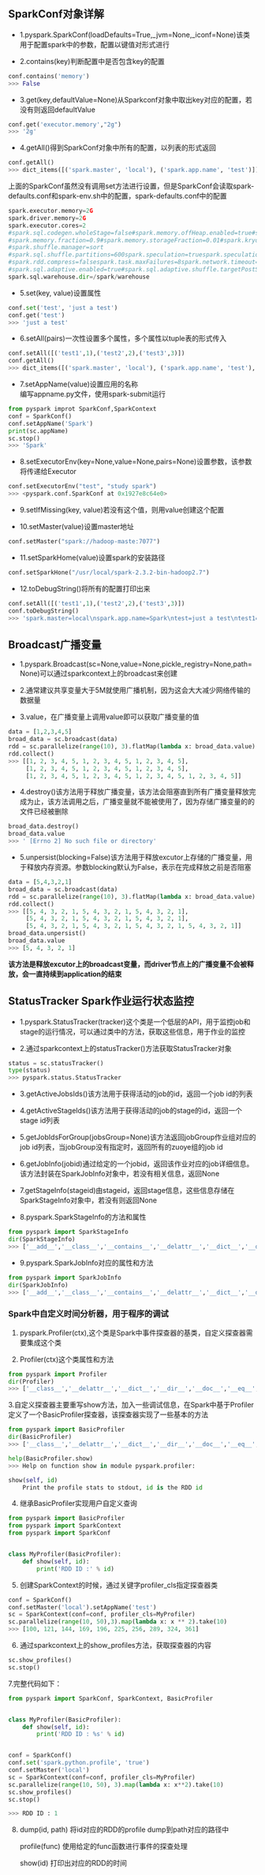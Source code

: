 
## SparkConf对象详解

- 1.pyspark.SparkConf(loadDefaults=True,_jvm=None,_iconf=None)该类用于配置spark中的参数，配置以键值对形式进行

- 2.contains(key)判断配置中是否包含key的配置

~~~python
conf.contains('memory')
>>> False
~~~

- 3.get(key,defaultValue=None)从Sparkconf对象中取出key对应的配置，若没有则返回defaultValue

~~~python
conf.get('executor.memory',"2g")
>>> '2g'
~~~

- 4.getAll()得到SparkConf对象中所有的配置，以列表的形式返回

~~~python
conf.getAll()
>>> dict_items([('spark.master', 'local'), ('spark.app.name', 'test')])
~~~
上面的SparkConf虽然没有调用set方法进行设置，但是SparkConf会读取spark-defaults.conf和spark-env.sh中的配置，spark-defaults.conf中的配置

~~~python
spark.executor.memory=2G
spark.driver.memory=2G
spark.executor.cores=2
#spark.sql.codegen.wholeStage=false#spark.memory.offHeap.enabled=true#spark.memory.offHeap.size=4G
#spark.memory.fraction=0.9#spark.memory.storageFraction=0.01#spark.kryoserializer.buffer.max=64m
#spark.shuffle.manager=sort
#spark.sql.shuffle.partitions=600spark.speculation=truespark.speculation.interval=5000spark.speculation.quantile=0.9spark.speculation.multiplier=2spark.default.parallelism=1000spark.driver.maxResultSize=1g
#spark.rdd.compress=falsespark.task.maxFailures=8spark.network.timeout=300spark.yarn.max.executor.failures=200spark.shuffle.service.enabled=truespark.dynamicAllocation.enabled=truespark.dynamicAllocation.minExecutors=4spark.dynamicAllocation.maxExecutors=8spark.dynamicAllocation.executorIdleTimeout=60#spark.serializer=org.apache.spark.serializer.JavaSerializer
#spark.sql.adaptive.enabled=true#spark.sql.adaptive.shuffle.targetPostShuffleInputSize=100000000#spark.sql.adaptive.minNumPostShufflePartitions=1##for spark2.0#spark.sql.hive.verifyPartitionPath=true#spark.sql.warehouse.dir
spark.sql.warehouse.dir=/spark/warehouse
~~~

- 5.set(key, value)设置属性

~~~python
conf.set('test', 'just a test')
conf.get('test')
>>> 'just a test'
~~~

- 6.setAll(pairs)一次性设置多个属性，多个属性以tuple表的形式传入

~~~python
conf.setAll([('test1',1),('test2',2),('test3',3)])
conf.getAll()
>>> dict_items([('spark.master', 'local'), ('spark.app.name', 'test'), ('test', 'just a test'), ('test1', '1'), ('test2', '2'), ('test3', '3')])
~~~

- 7.setAppName(value)设置应用的名称  
编写appname.py文件，使用spark-submit运行
~~~python
from pyspark improt SparkConf,SparkContext
conf = SparkConf()
conf.setAppName('Spark')
print(sc.appName)
sc.stop()
>>> 'Spark'
~~~

- 8.setExecutorEnv(key=None,value=None,pairs=None)设置参数，该参数将传递给Executor

~~~python
conf.setExecutorEnv("test", "study spark")
>>> <pyspark.conf.SparkConf at 0x1927e8c64e0>
~~~

- 9.setIfMissing(key, value)若没有这个值，则用value创建这个配置

- 10.setMaster(value)设置master地址

~~~python
conf.setMaster("spark://hadoop-maste:7077")
~~~

- 11.setSparkHome(value)设置spark的安装路径

~~~python
conf.setSparkHone("/usr/local/spark-2.3.2-bin-hadoop2.7")
~~~

- 12.toDebugString()将所有的配置打印出来

~~~python
conf.setAll([('test1',1),('test2',2),('test3',3)])
conf.toDebugString()
>>> 'spark.master=local\nspark.app.name=Spark\ntest=just a test\ntest1=1\ntest2=2\ntest3=3\nspark.executorEnv.test=study spark'
~~~

## Broadcast广播变量

- 1.pyspark.Broadcast(sc=None,value=None,pickle_registry=None,path=None)可以通过sparkcontext上的broadcast来创建

- 2.通常建议共享变量大于5M就使用广播机制，因为这会大大减少网络传输的数据量

- 3.value，在广播变量上调用value即可以获取广播变量的值

~~~python
data = [1,2,3,4,5]
broad_data = sc.broadcast(data)
rdd = sc.parallelize(range(10), 3).flatMap(lambda x: broad_data.value).glom()
rdd.collect()
>>> [[1, 2, 3, 4, 5, 1, 2, 3, 4, 5, 1, 2, 3, 4, 5],
     [1, 2, 3, 4, 5, 1, 2, 3, 4, 5, 1, 2, 3, 4, 5],
     [1, 2, 3, 4, 5, 1, 2, 3, 4, 5, 1, 2, 3, 4, 5, 1, 2, 3, 4, 5]]
~~~

- 4.destroy()该方法用于释放广播变量，该方法会阻塞直到所有广播变量释放完成为止，该方法调用之后，广播变量就不能被使用了，因为存储广播变量的的文件已经被删除

~~~python
broad_data.destroy()
broad_data.value
>>> ' [Errno 2] No such file or directory'
~~~

- 5.unpersist(blocking=False)该方法用于释放excutor上存储的广播变量，用于释放内存资源。参数blocking默认为False，表示在完成释放之前是否阻塞

~~~python
data = [5,4,3,2,1]
broad_data = sc.broadcast(data)
rdd = sc.parallelize(range(10), 3).flatMap(lambda x: broad_data.value).glom()
rdd.collect()
>>> [[5, 4, 3, 2, 1, 5, 4, 3, 2, 1, 5, 4, 3, 2, 1],
     [5, 4, 3, 2, 1, 5, 4, 3, 2, 1, 5, 4, 3, 2, 1],
     [5, 4, 3, 2, 1, 5, 4, 3, 2, 1, 5, 4, 3, 2, 1, 5, 4, 3, 2, 1]]
broad_data.unpersist()
broad_data.value
>>> [5, 4, 3, 2, 1]
~~~
**该方法是释放excutor上的broadcast变量，而driver节点上的广播变量不会被释放，会一直持续到application的结束**

## StatusTracker Spark作业运行状态监控

- 1.pyspark.StatusTracker(tracker)这个类是一个低层的API，用于监控job和stage的运行情况，可以通过类中的方法，获取这些信息，用于作业的监控

- 2.通过sparkcontext上的statusTracker()方法获取StatusTracker对象

~~~python
status = sc.statusTracker()
type(status)
>>> pyspark.status.StatusTracker
~~~

- 3.getActiveJobsIds()该方法用于获得活动的job的id，返回一个job id的列表

- 4.getActiveStageIds()该方法用于获得活动的job的stage的id，返回一个stage id列表

- 5.getJobIdsForGroup(jobsGroup=None)该方法返回jobGroup作业组对应的job id列表，当jobGroup没有指定时，返回所有的zuoye组的job id

- 6.getJobInfo(jobid)通过给定的一个jobid，返回该作业对应的job详细信息。该方法封装在SparkJobInfo对象中，若没有相关信息，返回None

- 7.getStageInfo(stageid)由stageid，返回stage信息，这些信息存储在SparkStageInfo对象中，若没有则返回None

- 8.pyspark.SparkStageInfo的方法和属性

~~~python
from pyspark import SparkStageInfo
dir(SparkStageInfo)
>>> ['__add__','__class__','__contains__','__delattr__','__dict__','__dir__','__doc__','__eq__','__format__','__ge__','__getattribute__','__getitem__','__getnewargs__','__gt__','__hash__','__init__','__init_subclass__','__iter__','__le__','__len__','__lt__','__module__','__mul__','__ne__','__new__','__reduce__','__reduce_ex__','__repr__','__rmul__','__setattr__','__sizeof__','__slots__','__str__','__subclasshook__','_asdict','_fields','_is_namedtuple_','_make','_replace','_source','count','currentAttemptId','index','name','numActiveTasks','numCompletedTasks','numFailedTasks','numTasks','stageId']
~~~

- 9.pyspark.SparkJobInfo对应的属性和方法

~~~python
from pyspark import SparkJobInfo
dir(SparkJobInfo)
>>> ['__add__','__class__','__contains__','__delattr__','__dict__','__dir__','__doc__','__eq__','__format__','__ge__','__getattribute__','__getitem__','__getnewargs__','__gt__','__hash__','__init__','__init_subclass__','__iter__','__le__','__len__','__lt__','__module__','__mul__','__ne__','__new__','__reduce__','__reduce_ex__','__repr__','__rmul__','__setattr__','__sizeof__','__slots__','__str__','__subclasshook__','_asdict','_fields','_is_namedtuple_','_make','_replace','_source','count','index','jobId','stageIds','status']
~~~

### Spark中自定义时间分析器，用于程序的调试

1. pyspark.Profiler(ctx),这个类是Spark中事件探查器的基类，自定义探查器需要集成这个类

2. Profiler(ctx)这个类属性和方法

~~~python
from pyspark import Profiler
dir(Profiler)
>>> ['__class__','__delattr__','__dict__','__dir__','__doc__','__eq__','__format__','__ge__','__getattribute__','__gt__','__hash__','__init__','__init_subclass__','__le__','__lt__','__module__','__ne__','__new__','__reduce__','__reduce_ex__','__repr__','__setattr__','__sizeof__','__str__','__subclasshook__','__weakref__','dump','profile','show','stats']
~~~

3.自定义探查器主要重写show方法，加入一些调试信息，在Spark中基于Profiler定义了一个BasicProfiler探查器，该探查器实现了一些基本的方法

~~~python
from pyspark import BasicProfiler
dir(BasicProfiler)
>>> ['__class__','__delattr__','__dict__','__dir__','__doc__','__eq__','__format__','__ge__','__getattribute__','__gt__','__hash__','__init__','__init_subclass__','__le__','__lt__','__module__','__ne__','__new__','__reduce__','__reduce_ex__','__repr__','__setattr__','__sizeof__','__str__','__subclasshook__','__weakref__','dump','profile','show','stats']

help(BasicProfiler.show)
>>> Help on function show in module pyspark.profiler:

show(self, id)
    Print the profile stats to stdout, id is the RDD id
~~~

4. 继承BasicProfiler实现用户自定义查询

~~~python
from pyspark import BasicProfiler
from pyspark import SparkContext
from pyspark import SparkConf


class MyProfiler(BasicProfiler):
    def show(self, id):
        print('RDD ID :' % id)
~~~

5. 创建SparkContext的时候，通过关键字profiler_cls指定探查器类

~~~python
conf = SparkConf()
conf.setMaster('local').setAppName('test')
sc = SparkContext(conf=conf, profiler_cls=MyProfiler)
sc.parallelize(range(10, 50),3).map(lambda x: x ** 2).take(10)
>>> [100, 121, 144, 169, 196, 225, 256, 289, 324, 361]
~~~

6. 通过sparkcontext上的show_profiles方法，获取探查器的内容

~~~python
sc.show_profiles()
sc.stop()
~~~

7.完整代码如下：

~~~python
from pyspark import SparkConf, SparkContext, BasicProfiler


class MyProfiler(BasicProfiler):
    def show(self, id):
        print('RDD ID : %s' % id)


conf = SparkConf()
conf.set('spark.python.profile', 'true')
conf.setMaster('local')
sc = SparkContext(conf=conf, profiler_cls=MyProfiler)
sc.parallelize(range(10, 50), 3).map(lambda x: x**2).take(10)
sc.show_profiles()
sc.stop()

>>> RDD ID : 1
~~~

8. dump(id, path) 将id对应的RDD的profile dump到path对应的路径中
   
   profile(func) 使用给定的func函数进行事件的探查处理

   show(id) 打印出对应的RDD的时间

